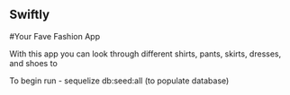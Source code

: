 ## Swiftly

#Your Fave Fashion App


With this app you can look through different shirts, pants, skirts, dresses, and shoes to 

To begin run - sequelize db:seed:all (to populate database)
